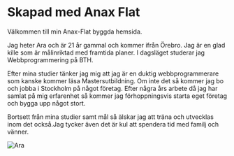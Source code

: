 Skapad med Anax Flat
===============================

Välkommen till min Anax-Flat byggda hemsida.

Jag heter Ara och är 21 år gammal och kommer ifrån Örebro. Jag är en glad kille som är målinriktad med framtida planer.
I dagsläget studerar jag Webbprogrammering på BTH.

Efter mina studier tänker jag mig att jag är en duktig webbprogrammerare som kanske kommer läsa Mastersutbildning.
Om inte det så kommer jag bo och jobba i Stockholm på något företag. Efter några års arbete då jag har samlat på mig erfarenhet så kommer jag förhoppningsvis starta eget företag och bygga upp något stort.

Bortsett från mina studier samt mål så älskar jag att träna och utvecklas inom det också.Jag tycker även det är kul att spendera tid med familj och vänner.


![Ara](img/araa.jpg "Ara")
